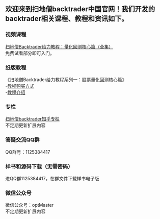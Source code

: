 ## 欢迎来到扫地僧backtrader中国官网！我们开发的backtrader相关课程、教程和资讯如下。

### 视频课程
[扫地僧Backtrader给力教程：量化回测核心篇（全集）](https://ke.qq.com/course/package/29579?tuin=a980d4cc)
<br/>免费试看部分即可入门。


### 纸版教程
《扫地僧Backtrader给力教程系列一：股票量化回测核心篇》
<br/>-[教程购买方式](https://item.taobao.com/item.htm?spm=a1z10.1-c.w4004-23047916382.3.75771ec7N5YzQu&id=632262273672)
<br/>-[教程介绍](https://zhuanlan.zhihu.com/p/273377912)

### 专栏
[扫地僧backtrader知乎专栏](https://www.zhihu.com/column/c_1282044751274045440)
<br/>不定期更新扩展内容

### 答疑交流QQ群
QQ群号：1125384417

### 样书和源码下载（无需密码）
进QQ群1125384417，在群文件下载样书电子版


### 微信公众号
微信公众号：optMaster
<br/>不定期更新扩展内容

